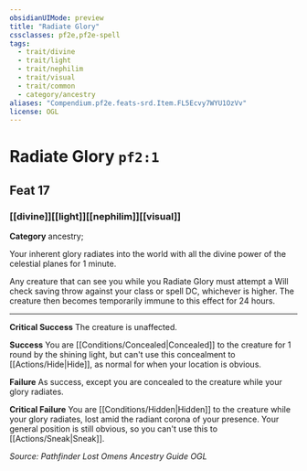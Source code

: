 ```yaml
---
obsidianUIMode: preview
title: "Radiate Glory"
cssclasses: pf2e,pf2e-spell
tags:
  - trait/divine
  - trait/light
  - trait/nephilim
  - trait/visual
  - trait/common
  - category/ancestry
aliases: "Compendium.pf2e.feats-srd.Item.FL5Ecvy7WYU1OzVv"
license: OGL
---
```

# Radiate Glory `pf2:1`
## Feat 17
### [[divine]][[light]][[nephilim]][[visual]]

**Category** ancestry; 




Your inherent glory radiates into the world with all the divine power of the celestial planes for 1 minute.

Any creature that can see you while you Radiate Glory must attempt a Will check saving throw against your class or spell DC, whichever is higher. The creature then becomes temporarily immune to this effect for 24 hours.

* * *

**Critical Success** The creature is unaffected.

**Success** You are [[Conditions/Concealed|Concealed]] to the creature for 1 round by the shining light, but can't use this concealment to [[Actions/Hide|Hide]], as normal for when your location is obvious.

**Failure** As success, except you are concealed to the creature while your glory radiates.

**Critical Failure** You are [[Conditions/Hidden|Hidden]] to the creature while your glory radiates, lost amid the radiant corona of your presence. Your general position is still obvious, so you can't use this to [[Actions/Sneak|Sneak]].

*Source: Pathfinder Lost Omens Ancestry Guide*
*OGL*
